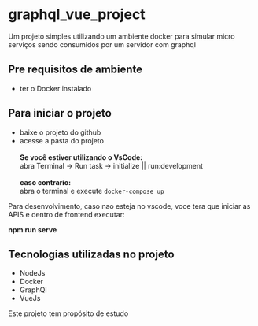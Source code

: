 # graphql_vue_project
Um projeto simples utilizando um ambiente docker para simular micro serviços sendo consumidos por um servidor com graphql


## Pre requisitos de ambiente
 - ter o Docker instalado

## Para iniciar o projeto
- baixe o projeto do github
- acesse a pasta do projeto </br></br>
 <b>Se você estiver utilizando o VsCode:</b></br>
 abra Terminal -> Run task -> initialize || run:development</br></br>
 <b>caso contrario:</b></br>
 abra o terminal e execute ```docker-compose up```</br>
 <p>Para desenvolvimento, caso nao esteja no vscode, voce tera que iniciar as APIS e dentro de frontend executar:</p><b>npm run serve</b>

## Tecnologias utilizadas no projeto
* NodeJs
* Docker
* GraphQl
* VueJs

<p>Este projeto tem propósito de estudo</p>
